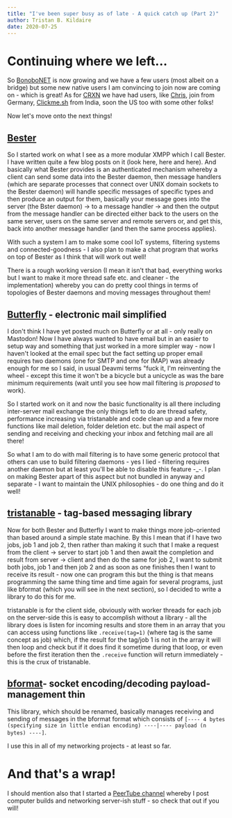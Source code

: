 ```yaml
---
title: "I've been super busy as of late - A quick catch up (Part 2)"
author: Tristan B. Kildaire
date: 2020-07-25
---
```


# Continuing where we left...

So [BonoboNET](/projects/bonobonet) is now growing and we have a few users
(most albeit on a bridge) but some new native users I am convincing to join
now are coming on - which is great! As for [CRXN](/projects/crxn)
we have had users, like [Chris](http://chrisnew.de), join from Germany, 
[Clickme.sh](http://n4vn33t.com) from India, soon the US too with some other
folks!

Now let's move onto the next things!

## [Bester](/projects/bester)

So I started work on what I see as a more modular XMPP which I call
Bester. I have written quite a few blog posts on it (look here, here
and here). And basically what Bester provides is an authenticated
mechanism whereby a client can send some data into the Bester
daemon, then message handlers (which are separate processes that
connect over UNIX domain sockets to the Bester daemon) will handle
specific messages of specific types and then produce an output for
them, basically your message goes into the server (the Bster daemon)
-&gt; to a message handler -&gt; and then the output from the
message handler can be directed either back to the users on the same
server, users on the same server and remote servers or, and get
this, back into another message handler (and then the same process
applies).

With such a system I am to make some cool IoT systems, filtering
systems and connected-goodness - I also plan to make a chat program
that works on top of Bester as I think that will work out well!

There is a rough working version (I mean it isn't that bad,
everything works but I want to make it more thread safe etc. and
cleaner - the implementation) whereby you can do pretty cool things
in terms of topologies of Bester daemons and moving messages
throughout them!

## [Butterfly](/projects/butterfly) - electronic mail simplified

I don't think I have yet posted much on Butterfly or at all - only
really on Mastodon! Now I have always wanted to have email but in an
easier to setup way and something that just worked in a more simpler
way - now I haven't looked at the email spec but the fact setting up
proper email requires two daemons (one for SMTP and one for IMAP)
was already enough for me so I said, in usual Deavmi terms "fuck it,
I'm reinventing the wheel - except this time it won't be a bicycle
but a unicycle as was the bare minimum requirements (wait until you
see how mail filtering is _proposed_ to work).

So I started work on it and now the basic functionality is all there
including inter-server mail exchange the only things left to do are
thread safety, performance increasing via tristanable and code clean
up and a few more functions like mail deletion, folder deletion etc.
but the mail aspect of sending and receiving and checking your inbox
and fetching mail are all there!

So what I am to do with mail filtering is to have some generic
protocol that others can use to build filtering daemons - yes I lied - filtering
requires another daemon but at least you'll be able to
disable this feature -_-. I plan on making Bester apart of this
aspect but not bundled in anyway and separate - I want to maintain
the UNIX philosophies - do one thing and do it well!

## [tristanable](/projects/tristanable) - tag-based messaging library

Now for both Bester and Butterfly I want to make things more
job-oriented than based around a simple state machine. By this I
mean that if I have two jobs, job 1 and job 2, then rather than
making it such that I make a request from the client -&gt; server to
start job 1 and then await the completion and result from server
-&gt; client and then do the same for job 2, I want to submit both
jobs, job 1 and then job 2 and as soon as one finishes then I want
to receive its result - now one can program this but the thing is
that means programming the same thing time and time again for
several programs, just like bformat (which you will see in the next
section), so I decided to write a library to do this for me.

tristanable is for the client side, obviously with worker threads
for each job on the server-side this is easy to accomplish without a
library - all the library does is listen for incoming results and
store them in an array that you can access using functions like
`.receive(tag=1)` (where tag is the same concept as job) which, if
the result for the tag/job 1 is not in the array it will then loop
and check but if it does find it sometime during that loop, or even
before the first iteration then the `.receive` function will return
immediately - this is the crux of tristanable.

## [bformat](/projects/bformat)- socket encoding/decoding payload-management thin

This library, which should be renamed, basically manages receiving
and sending of messages in the bformat format which consists of
`[---- 4 bytes (specifying size in little endian encoding) ----|---- payload (n bytes) ----]`.

I use this in all of my networking projects - at least so far.<br>

# And that's a wrap!

I should mention also that I started a [PeerTube channel](https://video.autizmo.xyz/video-channels/deavmis_shack/video)
whereby I post computer builds and networking server-ish stuff - so check that out if you will!